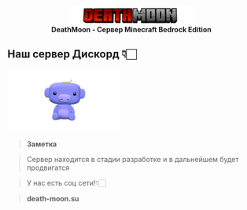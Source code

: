 <p align="center"
	<a href="#"><img src="https://github.com/DeathMoonBedrock/.github/blob/main/IMG_2195.png" alt="DeathMoon Logo" title="DeathMoon" loading="eager" width="50%" height="50%"/>
	</a><br>
	<b>DeathMoon - Сервер Minecraft Bedrock Edition</b>
</p>

## Наш сервер Дискорд 👇🏻
<a href="https://discord.gg/Ef5ZyV7WR9">
	<img src="https://github.com/DeathMoonBedrock/.github/blob/main/IMG_2429.png" alt="Discord" title="Discord" loading="eager" width="45%" height="40%"/>
 </a>

> **Заметка**

> Сервер находится в стадии разработке и в дальнейшем будет продвигатся

> У нас есть соц сети!👇🏻

> **death-moon.su**
